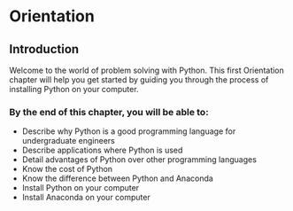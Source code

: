 
# Orientation
## Introduction
Welcome to the world of problem solving with Python. This first Orientation chapter will help you get started by guiding you through the process of installing Python on your computer. 
### By the end of this chapter, you will be able to:

* Describe why Python is a good programming language for undergraduate engineers
* Describe applications where Python is used
* Detail advantages of Python over other programming languages
* Know the cost of Python
* Know the difference between Python and Anaconda
* Install Python on your computer
* Install Anaconda on your computer
 

